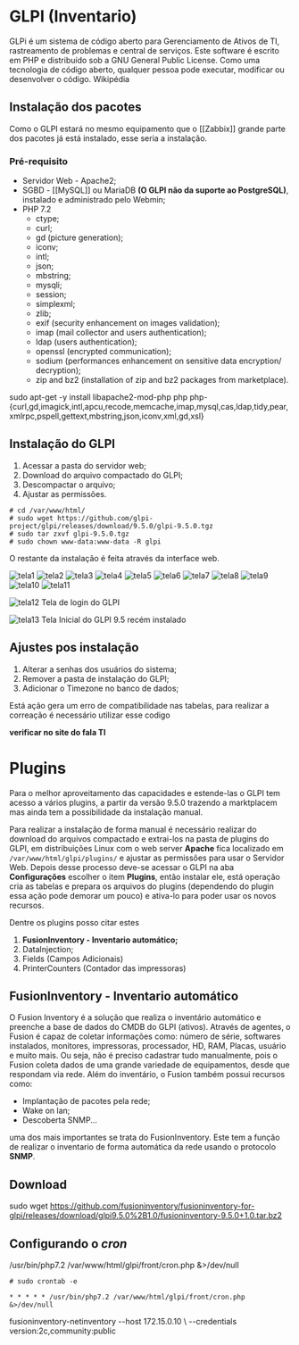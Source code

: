 # GLPI (Inventario)

GLPi é um sistema de código aberto para Gerenciamento de Ativos de TI, rastreamento de problemas e central de serviços. Este software é escrito em PHP e distribuído sob a GNU General Public License. Como uma tecnologia de código aberto, qualquer pessoa pode executar, modificar ou desenvolver o código. Wikipédia

## Instalação dos pacotes

Como o GLPI estará no mesmo equipamento que o [[Zabbix]] grande parte dos pacotes já está instalado, esse seria a instalação.

### Pré-requisito
* Servidor Web - Apache2;
* SGBD - [[MySQL]] ou MariaDB **(O GLPI não da suporte ao PostgreSQL)**, instalado e administrado pelo Webmin;
* PHP 7.2
    * ctype;
    * curl;
    * gd (picture generation);
    * iconv;
    * intl;
    * json;
    * mbstring;
    * mysqli;
    * session;
    * simplexml;
    * zlib;
    * exif (security enhancement on images validation);
    * imap (mail collector and users authentication);
    * ldap (users authentication);
    * openssl (encrypted communication);
    * sodium (performances enhancement on sensitive data encryption/ decryption);
    * zip and bz2 (installation of zip and bz2 packages from  marketplace).

sudo apt-get -y install libapache2-mod-php php php-{curl,gd,imagick,intl,apcu,recode,memcache,imap,mysql,cas,ldap,tidy,pear,xmlrpc,pspell,gettext,mbstring,json,iconv,xml,gd,xsl} 

## Instalação do GLPI 

1. Acessar a pasta do servidor web;
1. Download do arquivo compactado do GLPI;
1. Descompactar o arquivo;
1. Ajustar as permissões.

~~~~shell
# cd /var/www/html/
# sudo wget https://github.com/glpi-project/glpi/releases/download/9.5.0/glpi-9.5.0.tgz
# sudo tar zxvf glpi-9.5.0.tgz
# sudo chown www-data:www-data -R glpi
~~~~

O restante da instalação é feita através da interface web.

![tela1](img-glpi/glpi_install_01.png)
![tela2](img-glpi/glpi_install_02.png)
![tela3](img-glpi/glpi_install_03.png)
![tela4](img-glpi/glpi_install_04.png)
![tela5](img-glpi/glpi_install_05.png)
![tela6](img-glpi/glpi_install_06.png)
![tela7](img-glpi/glpi_install_07.png)
![tela8](img-glpi/glpi_install_08.png)
![tela9](img-glpi/glpi_install_09.png)
![tela10](img-glpi/glpi_install_10.png)
![tela11](img-glpi/glpi_install_11.png)


![tela12](img-glpi/glpi_01.png)
Tela de login do GLPI

![tela13](img-glpi/glpi_02.png)
Tela Inicial do GLPI 9.5 recém instalado

## Ajustes pos instalação

1. Alterar a senhas dos usuários do sistema;
1. Remover a pasta de instalação do GLPI;
1. Adicionar o Timezone no banco de dados;

Está ação gera um erro de compatibilidade nas tabelas, para realizar a correação é necessário utilizar esse codigo 

**verificar no site do fala TI**


# Plugins 

Para o melhor aproveitamento das capacidades e estende-las o GLPI tem acesso a vários plugins, a partir da versão 9.5.0 trazendo a marktplacem mas ainda tem a possibilidade da instalação manual. 

Para realizar a instalação de forma manual é necessário realizar do download do arquivos compactado e extrai-los na pasta de plugins do GLPI, em distribuições Linux com o web server **Apache** fica localizado em ``/var/www/html/glpi/plugins/`` e ajustar as permissões para usar o Servidor Web. Depois desse processo deve-se acessar o GLPI na aba **Configurações** escolher o item **Plugins**, então instalar ele, está operação cria as tabelas e prepara os arquivos do plugins (dependendo do plugin essa ação pode demorar um pouco) e ativa-lo para poder usar os novos recursos. 

Dentre os plugins posso citar estes
1. **FusionInventory - Inventario automático;**
2. DataInjection;
3. Fields (Campos Adicionais)
4. PrinterCounters (Contador das impressoras)


## FusionInventory - Inventario automático

O Fusion Inventory é a solução que realiza o inventário automático e preenche a base de dados do CMDB do GLPI (ativos). Através de agentes, o Fusion é capaz de coletar informações como: número de série, softwares instalados, monitores, impressoras, processador, HD, RAM, Placas, usuário e muito mais. Ou seja, não é preciso cadastrar tudo manualmente, pois o Fusion coleta dados de uma grande variedade de equipamentos, desde que respondam via rede. Além do inventário, o Fusion também possui recursos como:

* Implantação de pacotes pela rede;
* Wake on lan;
* Descoberta SNMP...

 uma dos mais importantes se trata do FusionInventory. Este tem a função de realizar o inventario de forma automática da rede usando o protocolo **SNMP**.

## Download

sudo wget https://github.com/fusioninventory/fusioninventory-for-glpi/releases/download/glpi9.5.0%2B1.0/fusioninventory-9.5.0+1.0.tar.bz2


## Configurando o *cron*

/usr/bin/php7.2 /var/www/html/glpi/front/cron.php &>/dev/null

~~~~shell
# sudo crontab -e
~~~~

    * * * * * /usr/bin/php7.2 /var/www/html/glpi/front/cron.php &>/dev/null

fusioninventory-netinventory --host 172.15.0.10 \ --credentials version:2c,community:public